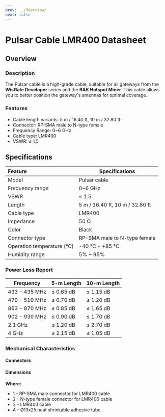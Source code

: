 ```yaml
---
prev: ../Overview/
next: false
---
```


# Pulsar Cable LMR400 Datasheet

## Overview

### Description

The Pulsar cable is a high-grade cable, suitable for all gateways from the **WisGate Developer** series and the **RAK Hotspot Miner**. This cable allows you to better position the gateway's antennas for optimal coverage.

###  Features

-   Cable length variants: 5&nbsp;m / 16.40&nbsp;ft, 10&nbsp;m / 32.80&nbsp;ft
-   Connector: RP-SMA male to N-type female
-   Frequency Range: 0~6&nbsp;GHz
-   Cable type: LMR400
-   VSWR: ≤ 1.5


## Specifications 

| Feature                    | Specifications                                      |
| :------------------------- | --------------------------------------------------- |
| Model                      | Pulsar cable                                        |
| Frequency range            | 0~6&nbsp;GHz                                        |
| VSWR                       | ≤ 1.5                                               |
| Length                     | 5&nbsp;m / 16.40&nbsp;ft, 10&nbsp;m / 32.80&nbsp;ft |
| Cable type                 | LMR400                                              |
| Impedance                  | 50&nbsp;Ω                                           |
| Color                      | Black                                               |
| Connector type             | RP-SMA male to N-type female                        |
| Operation temperature (°C) | -40&nbsp;°C ~ +85&nbsp;°C                           |
| Humidity range             | 5% ~ 95%                                            |

### Power Loss Report

| Frequency          | 5-m Length     | 10-m Length    |
| ------------------ | -------------- | -------------- |
| 433 - 435&nbsp;MHz | ≤ 0.65&nbsp;dB | ≤ 1.15&nbsp;dB |
| 470 - 510&nbsp;MHz | ≤ 0.70&nbsp;dB | ≤ 1.20&nbsp;dB |
| 863 - 870&nbsp;MHz | ≤ 0.85&nbsp;dB | ≤ 1.65&nbsp;dB |
| 902 - 930&nbsp;MHz | ≤ 0.90&nbsp;dB | ≤ 1.70&nbsp;dB |
| 2.1&nbsp;GHz       | ≤ 1.20&nbsp;dB | ≤ 2.70&nbsp;dB |
| 4&nbsp;GHz         | ≤ 2.15&nbsp;dB | ≤ 1.05&nbsp;dB |


### Mechanical Characteristics

#### Connectors

<rk-img
  src="/assets/images/accessories/rak9733/datasheet/connectors.png"
  width="45%"
  caption="Connector Types"
/>

#### Dimensions

<rk-img
  src="/assets/images/accessories/rak9733/datasheet/dimension.png"
  width="85%"
  caption="Pulsar Cable Dimensions"
/>

<b>Where:</b>

- 1 - RP-SMA male connector for LMR400 cable
- 2 - N-type female connector for LMR400 cable
- 3 - LMR400 cable
- 4 - Ø13x25 heat shrinkable adhesive tube
